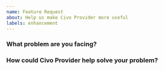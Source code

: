 ```yaml
---
name: Feature Request
about: Help us make Civo Provider more useful
labels: enhancement
---
```

<!--
Thank you for helping to improve Civo Provider!

Please be sure to search for open issues before raising a new one. We use issues
for bug reports and feature requests. Please find us at https://slack.crossplane.io
for questions, support, and discussion.
-->

### What problem are you facing?
<!--
Please tell us a little about your use case - it's okay if it's hypothetical!
Leading with this context helps frame the feature request so we can ensure we
implement it sensibly.
--->

### How could Civo Provider help solve your problem?
<!--
Let us know how you think Civo Provider could help with your use case.
-->
